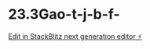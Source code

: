 # 23.3Gao-t-j-b-f-

[Edit in StackBlitz next generation editor ⚡️](https://stackblitz.com/~/github.com/idaugdui/23.3Gao-t-j-b-f-)